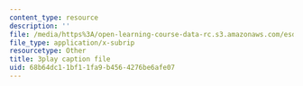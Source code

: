 ```yaml
---
content_type: resource
description: ''
file: /media/https%3A/open-learning-course-data-rc.s3.amazonaws.com/esd-051j-engineering-innovation-and-design-fall-2012/68b64dc11bf11fa9b4564276be6afe07_CzBufqJ5kME.srt
file_type: application/x-subrip
resourcetype: Other
title: 3play caption file
uid: 68b64dc1-1bf1-1fa9-b456-4276be6afe07
---
```

